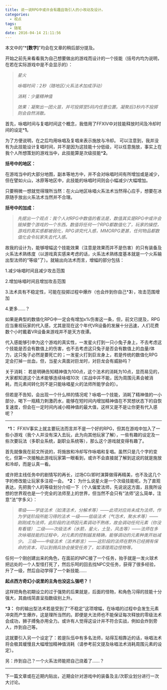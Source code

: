 ```yaml
---
title: 说一说RPG中或许会有趣且吸引人的小改动及设计。
categories:
  - 视点
tags:
  - 随笔
date: 2016-04-14 21:11:56
---
```


本文中的“***[数字]**”均会在文章的稍后部分提及。

开始之前先来看看我为自己想要做出的游戏而设计的一个技能（括号内均为说明，在若在实际游戏中是不会显示的）：

> _星火_
> 
> _咏唱时间：2秒（随地区/火系法术加成浮动）_
> 
> _消耗：少量精神值_
> 
> _效果：凝聚出一团火苗，并可投掷至5码内任意位置。凝聚后3秒内不投掷则会自然消散。_

首先，咏唱时间与复唱时间这个概念，我借用了FFXIV中对技能释放时间及冷却时间的设定***1**。

为了方便说明，在之后均用咏唱及复唱来表示施放与冷却。 可以注意到，我并没有为此技能设计复唱时间，并不是因为这技能十分低级，可以任意施放，事实上在我个人所想策划的游戏当中，此技能算是次级技能***2**。 

**括号中的地区：**

在游戏当中的大部分地图，副本等地方中，并不会对咏唱时间有所增加或是减少，但在譬如火山，冰原等地区中，此技能的咏唱时间则会小幅减少/大幅增加。

只要稍微一想就觉得理所当然：在火山地区咏唱火系法术当然得心应手，想要在冰原随手放出火系法术当然并不合理。

**括号中的加成：**

> _先提出一个观点：我个人对RPG中数值的看法是，数值其实是RPG中或许会毁掉整个游戏的一个东西。数值将任何一个RPG都数值化了，玩家的操控，游戏的真实感都被弱化，RPG讲究代入感，MMORPG更甚，任何物品都数值化会令玩家失去代入感。_

故我的设计为，能够增幅这个技能效果（注意是效果而并不是伤害）的只有装备及火系法术熟练度（以游戏真实感来考虑的话，火系法术熟练度基本就是一个火系输出型法师的“等级”了）。就输出向法术而言，增幅的部分包括：

1.减少咏唱时间且减少攻击范围

2.增加咏唱时间且增加攻击范围

3.法术具有不稳定性，可能在投掷过程中爆炸（也会炸到你自己***3**），攻击范围增加

4.更多……？

如果是典型的数值化RPG中一定会有增加x%伤害这一条，但，前文已提及，RPG应当重视玩家的代入感，尤其是现在这个年代VR设备的发展十分迅速，人们花费数个小时戴着VR设备来游戏并不是天方夜谭。

代入感能够引申为这个游戏的真实性，一发星火打到一只小兔子身上，不去考虑这个技能是否会有数值上的伤害，也不去考虑这只兔子是否会有数值上的血量/体力，这只兔子必然是要死亡的；一发星火打到巨龙身上，若是传统的数值化RPG定会打掉一丝血，但，当星火真面对巨龙时，对巨龙会有威胁吗？

关于消耗： 若是明确告知精神值为100点，这个法术的消耗为10点，显而易见的，大家都知道这个法术能够连续咏唱10次（实战中并不能，因为周围元素会被消耗，而元素间转化则不是只能咏唱星火的法师所能学会的）。

但若是不告知，会出现一个什么样的情况呢？咏唱一个技能，消耗了精神值的一小部分，喝下一瓶精力刺激药水，能够在短时间内增加精神值在不冥想状态下的自恢复速度，但会在一定时间内减小精神值的最大值，这样又是不是让你更有代入感呢？

* * *

  ***1：** FFXIV事实上就主要玩法而言并不是一个好的RPG，但其在游戏中加入了一些小游戏（我个人并没有深入去玩，此为向其他玩家了解），一些有趣的设定及一些次要玩法（多职业系统，副职业系统等），那么这个游戏就变得有趣了。

首先就像我在前文所说的，将施放和冷却写作咏唱和复唱。虽然只是几个字的变化，但第一次接触此游戏玩家第一眼看到，或许不会直接就了解到这说的就是施放和冷却，而是认真一看。

或许把主线任务中的剧情写的再长，过场CG/即时演算做得再精美，也不及这几个字的修改能让玩家多注视一会。 ***2：** 为什么说星火是一个次级技能呢。为了直观表达，先把我个人的等级划分介绍一下（个人偏爱法师，先说说这方面，且我所设想的世界观也是一个完全的法师至上的世界，但当然不会只有“法师”这么简单，注意“法”字多义）：

> _零级——学徒法术（如清洁术，分解术等）——此项对应尚未成为法师，作为学徒阶段所能习得的法术_ _一级——低级法术（气泡术，聚水术等）——刚刚成为法师，此阶段的法师因元素调动不熟练，故会调动任何元素（你没有看错）_ _二级——次级法术（水箭，星火，土坠，风击等）——法师在多次咏唱技能的过程中，对元素的控制越发精确，能够调动的元素种类开始减少。_ _三级——中级法术（法术断言）——这阶段的法师在野外已经拥有保命的资本，可以到佣兵协会接受任务了，如清理周边怪物等。_

任何一个刚创建出来的角色，在面前的NPC接了一个任务，抬手就是一发火球术把远处的一个人型怪打死了，然后乐呵的回去找NPC交任务，获得了很多经验，升了一级，然后自动学得了一个新技能……

**起点西方奇幻小说里的主角也没这么强吧？！**

这样把角色初期设立的过于强势的后果就是，后面的怪物，和角色习得的技能十分强大，其曲线简直呈指数级别上升。

***3：** 你的输出型法术若是受到了“不稳定”这项增幅，在咏唱的过程中会发生元素冲突而产生爆炸，这是理所当然的。即便是大法师也不能保证每次释放的零级法术会成功，狮子搏兔亦用全力。或许有人觉得这设计并不符合实战，例如会炸到旁人，炸到自己等。

这就要引入另一个设定了：若是队伍中有多名法师，站得互相靠近的话，咏唱法术将会极其缓慢且大幅增加精神值消耗（请参考前文提及咏唱法术消耗周围元素的设定）。

另：炸到自己？一个火系法师能把自己烧着了……？

* * *

下一篇文章或在近期内贴出，近期会针对游戏中的装备及主/次职业划分进行一次大讨论。